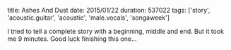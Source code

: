 title: Ashes And Dust
date: 2015/01/22
duration: 537022
tags: ['story', 'acoustic.guitar', 'acoustic', 'male.vocals', 'songaweek']

I tried to tell a complete story with a beginning, middle and end. But it took me 9 minutes. Good luck finishing this one...
